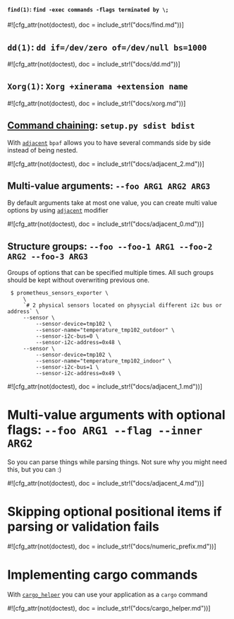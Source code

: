 #### `find(1)`: `find -exec commands -flags terminated by \;`

#![cfg_attr(not(doctest), doc = include_str!("docs/find.md"))]



## `dd(1)`: `dd if=/dev/zero of=/dev/null bs=1000`

#![cfg_attr(not(doctest), doc = include_str!("docs/dd.md"))]



## `Xorg(1)`: `Xorg +xinerama +extension name`

#![cfg_attr(not(doctest), doc = include_str!("docs/xorg.md"))]


## [Command chaining](https://click.palletsprojects.com/en/7.x/commands/#multi-command-chaining): `setup.py sdist bdist`

With [`adjacent`](crate::parsers::ParseCommand::adjacent)
`bpaf` allows you to have several commands side by side instead of being nested.

#![cfg_attr(not(doctest), doc = include_str!("docs/adjacent_2.md"))]


## Multi-value arguments: `--foo ARG1 ARG2 ARG3`

By default arguments take at most one value, you can create multi value options by using
[`adjacent`](crate::parsers::ParseCon::adjacent) modifier

#![cfg_attr(not(doctest), doc = include_str!("docs/adjacent_0.md"))]


## Structure groups: `--foo --foo-1 ARG1 --foo-2 ARG2 --foo-3 ARG3`

Groups of options that can be specified multiple times. All such groups should be kept without
overwriting previous one.

```console
 $ prometheus_sensors_exporter \
     \
     `# 2 physical sensors located on physycial different i2c bus or address` \
     --sensor \
         --sensor-device=tmp102 \
         --sensor-name="temperature_tmp102_outdoor" \
         --sensor-i2c-bus=0 \
         --sensor-i2c-address=0x48 \
     --sensor \
         --sensor-device=tmp102 \
         --sensor-name="temperature_tmp102_indoor" \
         --sensor-i2c-bus=1 \
         --sensor-i2c-address=0x49 \
```

#![cfg_attr(not(doctest), doc = include_str!("docs/adjacent_1.md"))]


# Multi-value arguments with optional flags: `--foo ARG1 --flag --inner ARG2`

So you can parse things while parsing things. Not sure why you might need this, but you can
:)

#![cfg_attr(not(doctest), doc = include_str!("docs/adjacent_4.md"))]


# Skipping optional positional items if parsing or validation fails

#![cfg_attr(not(doctest), doc = include_str!("docs/numeric_prefix.md"))]

# Implementing cargo commands

With [`cargo_helper`](crate::batteries::cargo_helper) you can use your application as a `cargo` command

#![cfg_attr(not(doctest), doc = include_str!("docs/cargo_helper.md"))]
